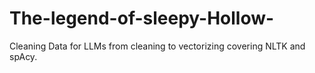 # The-legend-of-sleepy-Hollow-
Cleaning Data for LLMs from cleaning to vectorizing covering NLTK and spAcy.

